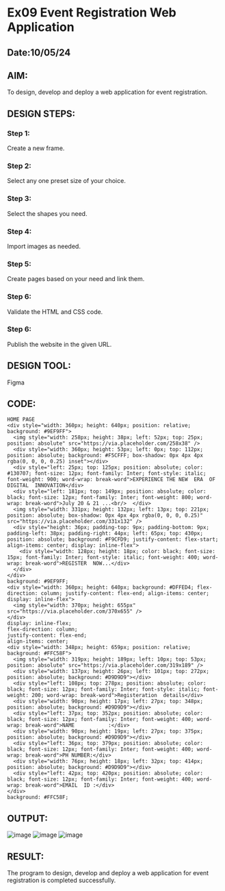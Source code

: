 # Ex09 Event Registration Web Application
## Date:10/05/24

## AIM:
To design, develop and deploy a web application for event registration.

## DESIGN STEPS:

### Step 1:
Create a new frame.

### Step 2:
Select any one preset size of your choice.

### Step 3:
Select the shapes you need.

### Step 4:
Import images as needed.

### Step 5:
Create pages based on your need and link them.

### Step 6:

Validate the HTML and CSS code.

### Step 6:

Publish the website in the given URL.

## DESIGN TOOL:
Figma

## CODE:
```
HOME PAGE
<div style="width: 360px; height: 640px; position: relative; background: #9EF9FF">
  <img style="width: 258px; height: 38px; left: 52px; top: 25px; position: absolute" src="https://via.placeholder.com/258x38" />
  <div style="width: 360px; height: 53px; left: 0px; top: 112px; position: absolute; background: #F5CFFF; box-shadow: 0px 4px 4px rgba(0, 0, 0, 0.25) inset"></div>
  <div style="left: 25px; top: 125px; position: absolute; color: #130707; font-size: 12px; font-family: Inter; font-style: italic; font-weight: 900; word-wrap: break-word">EXPERIENCE THE NEW  ERA  OF DIGITAL  INNOVATION</div>
  <div style="left: 181px; top: 149px; position: absolute; color: black; font-size: 12px; font-family: Inter; font-weight: 800; word-wrap: break-word">July 20 & 21 ...<br/>  </div>
  <img style="width: 331px; height: 132px; left: 13px; top: 221px; position: absolute; box-shadow: 0px 4px 4px rgba(0, 0, 0, 0.25)" src="https://via.placeholder.com/331x132" />
  <div style="height: 36px; padding-top: 9px; padding-bottom: 9px; padding-left: 38px; padding-right: 44px; left: 65px; top: 430px; position: absolute; background: #F9CFD9; justify-content: flex-start; align-items: center; display: inline-flex">
    <div style="width: 128px; height: 18px; color: black; font-size: 15px; font-family: Inter; font-style: italic; font-weight: 400; word-wrap: break-word">REGISTER  NOW...</div>
  </div>
</div>
background: #9EF9FF;
<div style="width: 360px; height: 640px; background: #DFFED4; flex-direction: column; justify-content: flex-end; align-items: center; display: inline-flex">
  <img style="width: 370px; height: 655px" src="https://via.placeholder.com/370x655" />
</div>
display: inline-flex;
flex-direction: column;
justify-content: flex-end;
align-items: center;
<div style="width: 348px; height: 659px; position: relative; background: #FFC58F">
  <img style="width: 319px; height: 189px; left: 10px; top: 53px; position: absolute" src="https://via.placeholder.com/319x189" />
  <div style="width: 137px; height: 26px; left: 101px; top: 272px; position: absolute; background: #D9D9D9"></div>
  <div style="left: 108px; top: 278px; position: absolute; color: black; font-size: 12px; font-family: Inter; font-style: italic; font-weight: 200; word-wrap: break-word">Registeration  details</div>
  <div style="width: 90px; height: 17px; left: 27px; top: 348px; position: absolute; background: #D9D9D9"></div>
  <div style="left: 37px; top: 352px; position: absolute; color: black; font-size: 12px; font-family: Inter; font-weight: 400; word-wrap: break-word">NAME           :</div>
  <div style="width: 90px; height: 19px; left: 27px; top: 375px; position: absolute; background: #D9D9D9"></div>
  <div style="left: 36px; top: 379px; position: absolute; color: black; font-size: 12px; font-family: Inter; font-weight: 400; word-wrap: break-word">PH NUMBER:</div>
  <div style="width: 76px; height: 18px; left: 32px; top: 414px; position: absolute; background: #D9D9D9"></div>
  <div style="left: 42px; top: 420px; position: absolute; color: black; font-size: 12px; font-family: Inter; font-weight: 400; word-wrap: break-word">EMAIL  ID :</div>
</div>
background: #FFC58F;
```
## OUTPUT:
![image](https://github.com/lakshman1206/Figma/assets/129931784/2b52dd7b-a9c5-428f-bb42-3d40694a000e)
![image](https://github.com/lakshman1206/Figma/assets/129931784/2d18a7cd-fd4e-4489-9890-8857fb2c150e)
![image](https://github.com/lakshman1206/Figma/assets/129931784/2281f821-6903-45e2-967f-fc6e3ff38234)

## RESULT:
The program to design, develop and deploy a web application for event registration is completed successfully.
